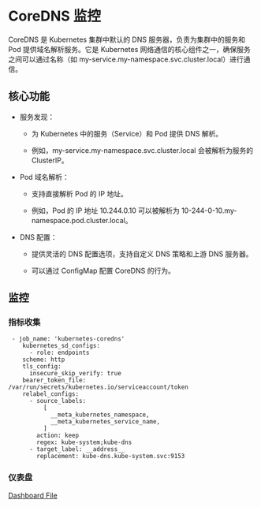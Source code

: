# CoreDNS 监控
CoreDNS 是 Kubernetes 集群中默认的 DNS 服务器，负责为集群中的服务和 Pod 提供域名解析服务。它是 Kubernetes 网络通信的核心组件之一，确保服务之间可以通过名称（如 my-service.my-namespace.svc.cluster.local）进行通信。

## 核心功能
- 服务发现：

  - 为 Kubernetes 中的服务（Service）和 Pod 提供 DNS 解析。

  - 例如，my-service.my-namespace.svc.cluster.local 会被解析为服务的 ClusterIP。

- Pod 域名解析：

  - 支持直接解析 Pod 的 IP 地址。

  - 例如，Pod 的 IP 地址 10.244.0.10 可以被解析为 10-244-0-10.my-namespace.pod.cluster.local。

- DNS 配置：

  - 提供灵活的 DNS 配置选项，支持自定义 DNS 策略和上游 DNS 服务器。

  - 可以通过 ConfigMap 配置 CoreDNS 的行为。

## 监控
### 指标收集
``` 
 - job_name: 'kubernetes-coredns'
    kubernetes_sd_configs:
      - role: endpoints
    scheme: http
    tls_config:
      insecure_skip_verify: true
    bearer_token_file: /var/run/secrets/kubernetes.io/serviceaccount/token
    relabel_configs:
      - source_labels:
          [
            __meta_kubernetes_namespace,
            __meta_kubernetes_service_name,
          ]
        action: keep
        regex: kube-system;kube-dns
      - target_label: __address__
        replacement: kube-dns.kube-system.svc:9153
```

### 仪表盘
[Dashboard File](../../Dashboard/coredns.json)